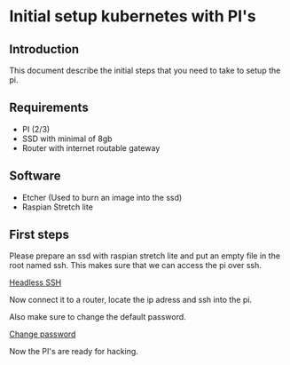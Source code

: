 # Initial setup kubernetes with PI's

## Introduction 

This document describe the initial steps that you need to take to setup the pi.

## Requirements

- PI (2/3)
- SSD with minimal of 8gb
- Router with internet routable gateway

## Software

- Etcher (Used to burn an image into the ssd)
- Raspian Stretch lite

## First steps

Please prepare an ssd with raspian stretch lite and put an empty file in the root named ssh. This makes sure that we can access the pi over ssh.

[Headless SSH](https://www.raspberrypi.org/documentation/remote-access/ssh/)

Now connect it to a router, locate the ip adress and ssh into the pi.

Also make sure to change the default password.

[Change password](https://www.raspberrypi.org/documentation/configuration/security.md)

Now the PI's are ready for hacking.